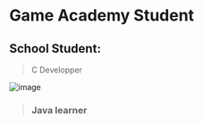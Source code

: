 # Game Academy Student

## School Student:
>C Developper

![image](https://github.com/user-attachments/assets/abffdcf8-84e6-49be-a64c-6eb482299abc)
>### Java learner
